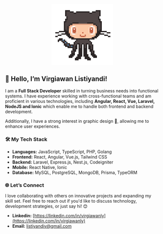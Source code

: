 <div align="center">
    <img src="assets/github-logo.gif" />
</div>

## 👋 Hello, I’m Virgiawan Listiyandi!

I am a **Full Stack Developer** skilled in turning business needs into functional systems. I have experience working with cross-functional teams and am proficient in various technologies, including **Angular, React, Vue, Laravel, NodeJS and Ionic** which enable me to handle both frontend and backend development.

Additionally, I have a strong interest in graphic design 🎨, allowing me to enhance user experiences.


### 🛠 My Tech Stack

- **Languages:** JavaScript, TypeScript, PHP, Golang
- **Frontend:** React, Angular, Vue.js, Tailwind CSS
- **Backend:** Laravel, Express.js, Nest.js, Codeigniter
- **Mobile:** React Native, Ionic
- **Database:** MySQL, PostgreSQL, MongoDB, Prisma, TypeORM


### 🌐 Let’s Connect

I love collaborating with others on innovative projects and expanding my skill set. Feel free to reach out if you'd like to discuss technology, development strategies, or just say hi! 😊
- **Linkedin:** [https://linkedin.com/in/virgiawanly](https://linkedin.com/in/virgiawanly)
- **Email:** [listiyandiv@gmail.com](mailto:listiyandiv@gmail.com)
